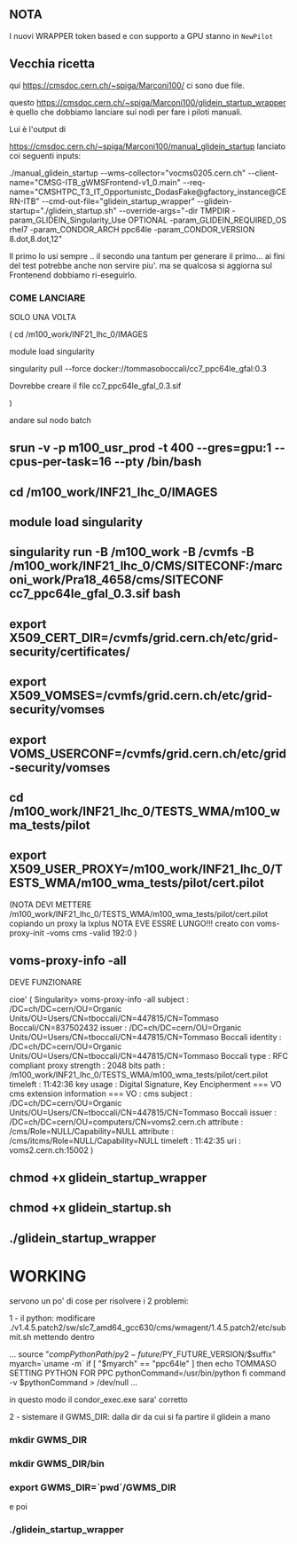 
## NOTA 

I nuovi WRAPPER token based e con supporto a GPU stanno in `NewPilot`

## Vecchia ricetta

qui https://cmsdoc.cern.ch/~spiga/Marconi100/  ci sono due file.


questo https://cmsdoc.cern.ch/~spiga/Marconi100/glidein_startup_wrapper
è quello che dobbiamo lanciare sui nodi per fare i piloti manuali.

Lui è l'output di

https://cmsdoc.cern.ch/~spiga/Marconi100/manual_glidein_startup lanciato
coi seguenti inputs:

./manual_glidein_startup --wms-collector="vocms0205.cern.ch"
--client-name="CMSG-ITB_gWMSFrontend-v1_0.main"
--req-name="CMSHTPC_T3_IT_Opportunistc_DodasFake@gfactory_instance@CERN-ITB"
--cmd-out-file="glidein_startup_wrapper"
--glidein-startup="./glidein_startup.sh" --override-args="-dir TMPDIR
-param_GLIDEIN_Singularity_Use OPTIONAL -param_GLIDEIN_REQUIRED_OS rhel7
-param_CONDOR_ARCH ppc64le -param_CONDOR_VERSION 8.dot,8.dot,12"

Il primo lo usi sempre .. il secondo una tantum per generare il primo...
ai fini del test potrebbe anche non servire piu'. ma se qualcosa si
aggiorna sul Frontenend dobbiamo ri-eseguirlo.



### COME LANCIARE

SOLO UNA VOLTA

(
cd /m100_work/INF21_lhc_0/IMAGES

module load singularity

singularity pull --force docker://tommasoboccali/cc7_ppc64le_gfal:0.3

Dovrebbe creare il file cc7_ppc64le_gfal_0.3.sif

)

andare sul nodo batch

## srun -v -p m100_usr_prod  -t 400  --gres=gpu:1  --cpus-per-task=16  --pty /bin/bash

## cd /m100_work/INF21_lhc_0/IMAGES

## module load singularity

## singularity run -B /m100_work -B /cvmfs -B /m100_work/INF21_lhc_0/CMS/SITECONF:/marconi_work/Pra18_4658/cms/SITECONF cc7_ppc64le_gfal_0.3.sif bash

## export X509_CERT_DIR=/cvmfs/grid.cern.ch/etc/grid-security/certificates/

## export X509_VOMSES=/cvmfs/grid.cern.ch/etc/grid-security/vomses

## export VOMS_USERCONF=/cvmfs/grid.cern.ch/etc/grid-security/vomses

## cd /m100_work/INF21_lhc_0/TESTS_WMA/m100_wma_tests/pilot

## export X509_USER_PROXY=/m100_work/INF21_lhc_0/TESTS_WMA/m100_wma_tests/pilot/cert.pilot

(NOTA DEVI METTERE /m100_work/INF21_lhc_0/TESTS_WMA/m100_wma_tests/pilot/cert.pilot copiando un proxy la lxplus  NOTA EVE ESSRE LUNGO!!! creato con 
voms-proxy-init -voms cms -valid 192:0
)


## voms-proxy-info -all 
DEVE FUNZIONARE 

cioe'     ( 
Singularity> voms-proxy-info -all
subject   : /DC=ch/DC=cern/OU=Organic Units/OU=Users/CN=tboccali/CN=447815/CN=Tommaso Boccali/CN=837502432
issuer    : /DC=ch/DC=cern/OU=Organic Units/OU=Users/CN=tboccali/CN=447815/CN=Tommaso Boccali
identity  : /DC=ch/DC=cern/OU=Organic Units/OU=Users/CN=tboccali/CN=447815/CN=Tommaso Boccali
type      : RFC compliant proxy
strength  : 2048 bits
path      : /m100_work/INF21_lhc_0/TESTS_WMA/m100_wma_tests/pilot/cert.pilot
timeleft  : 11:42:36
key usage : Digital Signature, Key Encipherment
=== VO cms extension information ===
VO        : cms
subject   : /DC=ch/DC=cern/OU=Organic Units/OU=Users/CN=tboccali/CN=447815/CN=Tommaso Boccali
issuer    : /DC=ch/DC=cern/OU=computers/CN=voms2.cern.ch
attribute : /cms/Role=NULL/Capability=NULL
attribute : /cms/itcms/Role=NULL/Capability=NULL
timeleft  : 11:42:35
uri       : voms2.cern.ch:15002
)

## chmod +x glidein_startup_wrapper

## chmod +x glidein_startup.sh

## ./glidein_startup_wrapper



# WORKING

servono un po' di cose per risolvere i 2 problemi:

1 - il python: modificare 
./v1.4.5.patch2/sw/slc7_amd64_gcc630/cms/wmagent/1.4.5.patch2/etc/submit.sh
mettendo dentro

...
source "$compPythonPath/py2-future/$PY_FUTURE_VERSION/$suffix"
myarch=`uname -m`
if [ "$myarch" == "ppc64le" ]
then
  echo TOMMASO SETTING PYTHON FOR PPC
  pythonCommand=/usr/bin/python
fi
command -v $pythonCommand > /dev/null
...

in questo modo il condor_exec.exe sara' corretto

2 - sistemare il GWMS_DIR:
dalla dir da cui si fa partire il glidein a mano

### mkdir GWMS_DIR
### mkdir GWMS_DIR/bin
### export GWMS_DIR=\`pwd\`/GWMS_DIR
 
 e poi
 
 ### ./glidein_startup_wrapper
